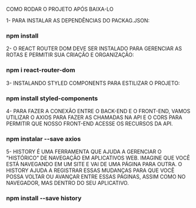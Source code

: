 COMO RODAR O PROJETO APÓS BAIXA-LO

1- PARA INSTALAR AS DEPENDÊNCIAS DO PACKAG.JSON:
### npm install

2- O REACT ROUTER DOM DEVE SER INSTALADO PARA GERENCIAR AS ROTAS E PERMITIR SUA CRIAÇÃO E ORGANIZAÇÃO:
### npm i react-router-dom

3- INSTALANDO STYLED COMPONENTS PARA ESTILIZAR O PROJETO:
### npm install styled-components

4- PARA FAZER A CONEXÃO ENTRE O BACK-END E O FRONT-END, VAMOS UTILIZAR O AXIOS PARA FAZER AS CHAMADAS NA API E O CORS PARA PERMITIR QUE NOSSO FRONT-END ACESSE OS RECURSOS DA API.
### npm instalar --save axios

5- HISTORY É UMA FERRAMENTA QUE AJUDA A GERENCIAR O "HISTÓRICO" DE NAVEGAÇÃO EM APLICATIVOS WEB. IMAGINE QUE VOCÊ ESTÁ NAVEGANDO EM UM SITE E VAI DE UMA PÁGINA PARA OUTRA. O HISTORY AJUDA A REGISTRAR ESSAS MUDANÇAS PARA QUE VOCÊ POSSA VOLTAR OU AVANÇAR ENTRE ESSAS PÁGINAS, ASSIM COMO NO NAVEGADOR, MAS DENTRO DO SEU APLICATIVO.
### npm install --save history